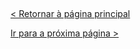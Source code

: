  
  
&nbsp;
  
  
[< Retornar à página principal](../README.md)
  
  
[Ir para a próxima página >](23-Efeitos-legais-com-transicao-e-animacao.md)

